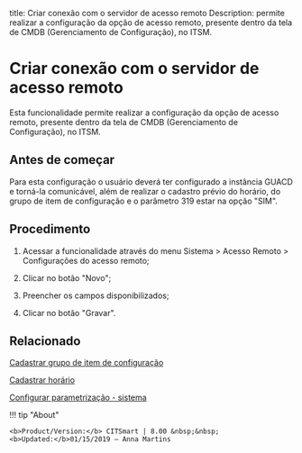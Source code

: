 title: Criar conexão com o servidor de acesso remoto
Description: permite realizar a configuração da opção de acesso remoto, presente dentro da tela de CMDB (Gerenciamento de Configuração), no ITSM.
# Criar conexão com o servidor de acesso remoto

Esta funcionalidade permite realizar a configuração da opção de acesso remoto,
presente dentro da tela de CMDB (Gerenciamento de Configuração), no ITSM.

Antes de começar
----------------

Para esta configuração o usuário deverá ter configurado a instância GUACD e
torná-la comunicável, além de realizar o cadastro prévio do horário, do grupo de
item de configuração e o parâmetro 319 estar na opção "SIM".

Procedimento
------------

1.  Acessar a funcionalidade através do menu Sistema \> Acesso Remoto \>
    Configurações do acesso remoto;

2.  Clicar no botão "Novo";

3.  Preencher os campos disponibilizados;

4.  Clicar no botão "Gravar".


Relacionado
-----------

[Cadastrar grupo de item de configuração](/pt-br/citsmart-platform-9/processes/configuration/configuration/register-configuration-item-group.html)

[Cadastrar horário](/pt-br/citsmart-platform-9/processes/event/configuration/register-time.html)

[Configurar parametrização - sistema](/pt-br/citsmart-platform-9/platform-administration/parameters-list/configure-parametrization-system.html)

!!! tip "About"

    <b>Product/Version:</b> CITSmart | 8.00 &nbsp;&nbsp;
    <b>Updated:</b>01/15/2019 – Anna Martins
